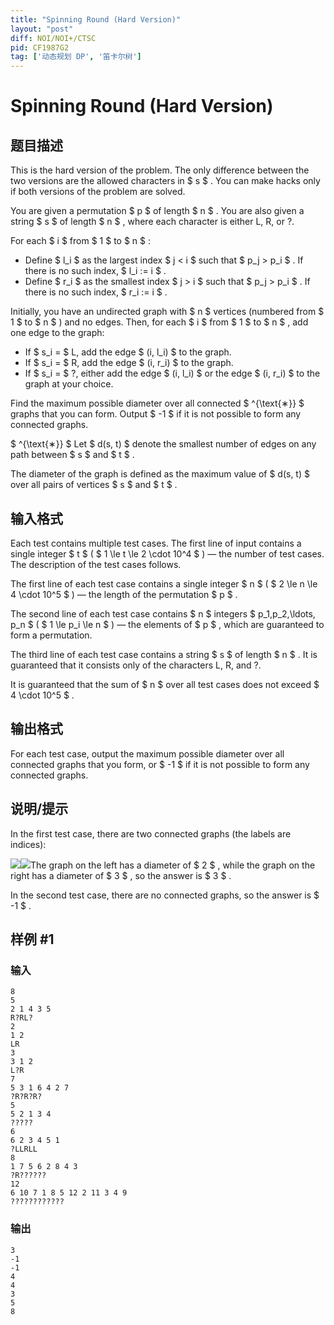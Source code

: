```yaml
---
title: "Spinning Round (Hard Version)"
layout: "post"
diff: NOI/NOI+/CTSC
pid: CF1987G2
tag: ['动态规划 DP', '笛卡尔树']
---
```


# Spinning Round (Hard Version)

## 题目描述

This is the hard version of the problem. The only difference between the two versions are the allowed characters in $ s $ . You can make hacks only if both versions of the problem are solved.

You are given a permutation $ p $ of length $ n $ . You are also given a string $ s $ of length $ n $ , where each character is either L, R, or ?.

For each $ i $ from $ 1 $ to $ n $ :

- Define $ l_i $ as the largest index $ j < i $ such that $ p_j > p_i $ . If there is no such index, $ l_i := i $ .
- Define $ r_i $ as the smallest index $ j > i $ such that $ p_j > p_i $ . If there is no such index, $ r_i := i $ .

Initially, you have an undirected graph with $ n $ vertices (numbered from $ 1 $ to $ n $ ) and no edges. Then, for each $ i $ from $ 1 $ to $ n $ , add one edge to the graph:

- If $ s_i = $ L, add the edge $ (i, l_i) $ to the graph.
- If $ s_i = $ R, add the edge $ (i, r_i) $ to the graph.
- If $ s_i = $ ?, either add the edge $ (i, l_i) $ or the edge $ (i, r_i) $ to the graph at your choice.

Find the maximum possible diameter over all connected $ ^{\text{∗}} $ graphs that you can form. Output $ -1 $ if it is not possible to form any connected graphs.

 $ ^{\text{∗}} $ Let $ d(s, t) $ denote the smallest number of edges on any path between $ s $ and $ t $ .

The diameter of the graph is defined as the maximum value of $ d(s, t) $ over all pairs of vertices $ s $ and $ t $ .

## 输入格式

Each test contains multiple test cases. The first line of input contains a single integer $ t $ ( $ 1 \le t \le 2 \cdot 10^4 $ ) — the number of test cases. The description of the test cases follows.

The first line of each test case contains a single integer $ n $ ( $ 2 \le n \le 4 \cdot 10^5 $ ) — the length of the permutation $ p $ .

The second line of each test case contains $ n $ integers $ p_1,p_2,\ldots, p_n $ ( $ 1 \le p_i \le n $ ) — the elements of $ p $ , which are guaranteed to form a permutation.

The third line of each test case contains a string $ s $ of length $ n $ . It is guaranteed that it consists only of the characters L, R, and ?.

It is guaranteed that the sum of $ n $ over all test cases does not exceed $ 4 \cdot 10^5 $ .

## 输出格式

For each test case, output the maximum possible diameter over all connected graphs that you form, or $ -1 $ if it is not possible to form any connected graphs.

## 说明/提示

In the first test case, there are two connected graphs (the labels are indices):

 ![](https://cdn.luogu.com.cn/upload/vjudge_pic/CF1987G2/b9e604b93005a6fc948b7a3b538eda48ad94326a.png)![](https://cdn.luogu.com.cn/upload/vjudge_pic/CF1987G2/1015454202f1913e51db8d5cb7f5b2c4acb62524.png)The graph on the left has a diameter of $ 2 $ , while the graph on the right has a diameter of $ 3 $ , so the answer is $ 3 $ .

In the second test case, there are no connected graphs, so the answer is $ -1 $ .

## 样例 #1

### 输入

```
8
5
2 1 4 3 5
R?RL?
2
1 2
LR
3
3 1 2
L?R
7
5 3 1 6 4 2 7
?R?R?R?
5
5 2 1 3 4
?????
6
6 2 3 4 5 1
?LLRLL
8
1 7 5 6 2 8 4 3
?R??????
12
6 10 7 1 8 5 12 2 11 3 4 9
????????????
```

### 输出

```
3
-1
-1
4
4
3
5
8
```


